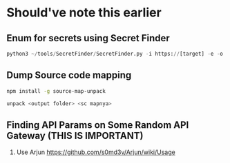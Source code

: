 # Should've note this earlier

## Enum for secrets using Secret Finder
```python
python3 ~/tools/SecretFinder/SecretFinder.py -i https://[target] -e -o cli | tee secretfinder.log
```

## Dump Source code mapping
```bash
npm install -g source-map-unpack

unpack <output folder> <sc mapnya>
```

## Finding API Params on Some Random API Gateway (THIS IS IMPORTANT)
1. Use Arjun
https://github.com/s0md3v/Arjun/wiki/Usage













